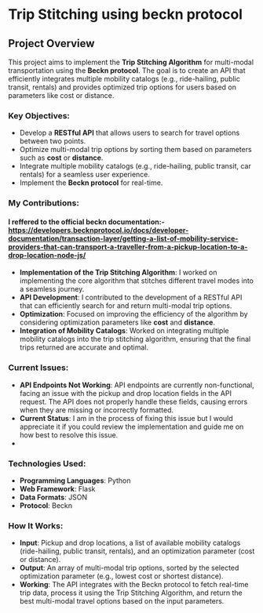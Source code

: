 # Trip Stitching using beckn protocol

## Project Overview

This project aims to implement the **Trip Stitching Algorithm** for multi-modal transportation using the **Beckn protocol**. The goal is to create an API that efficiently integrates multiple mobility catalogs (e.g., ride-hailing, public transit, rentals) and provides optimized trip options for users based on parameters like cost or distance.

### Key Objectives:
- Develop a **RESTful API** that allows users to search for travel options between two points.
- Optimize multi-modal trip options by sorting them based on parameters such as **cost** or **distance**.
- Integrate multiple mobility catalogs (e.g., ride-hailing, public transit, car rentals) for a seamless user experience.
- Implement the **Beckn protocol** for real-time.

### My Contributions:
  #### I reffered to the official beckn documentation:- https://developers.becknprotocol.io/docs/developer-documentation/transaction-layer/getting-a-list-of-mobility-service-providers-that-can-transport-a-traveller-from-a-pickup-location-to-a-drop-location-node-js/

- **Implementation of the Trip Stitching Algorithm**: I worked on implementing the core algorithm that stitches different travel modes into a seamless journey.
- **API Development**: I contributed to the development of a RESTful API that can efficiently search for and return multi-modal trip options.
- **Optimization**: Focused on improving the efficiency of the algorithm by considering optimization parameters like **cost** and **distance**.
- **Integration of Mobility Catalogs**: Worked on integrating multiple mobility catalogs into the trip stitching algorithm, ensuring that the final trips returned are accurate and optimal.

### Current Issues:
  - **API Endpoints Not Working**: API endpoints are currently non-functional, facing an issue with the pickup and drop location fields in the API request. The API does not properly handle these fields, causing errors when they are missing or incorrectly formatted.
  - **Current Status**: I am in the process of fixing this issue but I would appreciate it if you could review the implementation and guide me on how best to resolve this issue.
  - 
### Technologies Used:
- **Programming Languages**: Python
- **Web Framework**: Flask
- **Data Formats**: JSON
- **Protocol**: Beckn

### How It Works:
- **Input**: Pickup and drop locations, a list of available mobility catalogs (ride-hailing, public transit, rentals), and an optimization parameter (cost or distance).
- **Output**: An array of multi-modal trip options, sorted by the selected optimization parameter (e.g., lowest cost or shortest distance).
- **Working**: The API integrates with the Beckn protocol to fetch real-time trip data, process it using the Trip Stitching Algorithm, and return the best multi-modal travel options based on the input parameters.

